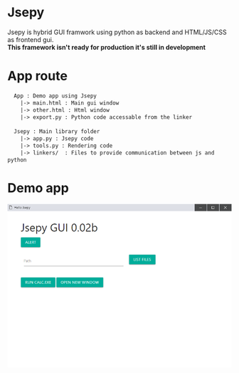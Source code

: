 # Jsepy
Jsepy is hybrid GUI framwork using python as backend and HTML/JS/CSS as frontend gui.   
**This framework isn't ready for production it's still in development**

# App route
```
  App : Demo app using Jsepy
    |-> main.html : Main gui window
    |-> other.html : Html window
    |-> export.py : Python code accessable from the linker 

  Jsepy : Main library folder
    |-> app.py : Jsepy code
    |-> tools.py : Rendering code
    |-> linkers/  : Files to provide communication between js and python
 ```
# Demo app
![](Assets/main.png)
